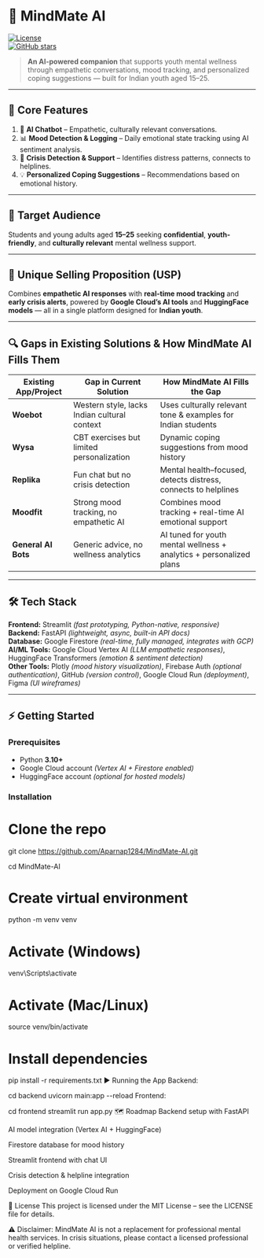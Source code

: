 # 🧠 MindMate AI  
[![License](https://img.shields.io/badge/License-MIT-blue.svg)](LICENSE)  
[![GitHub stars](https://img.shields.io/github/stars/username/MindMate-AI?style=social)](https://github.com/username/MindMate-AI/stargazers)  

> **An AI-powered companion** that supports youth mental wellness through empathetic conversations, mood tracking, and personalized coping suggestions — built for Indian youth aged 15–25.

---

## 🌟 Core Features

1. 🤖 **AI Chatbot** – Empathetic, culturally relevant conversations.  
2. 📊 **Mood Detection & Logging** – Daily emotional state tracking using AI sentiment analysis.  
3. 🚨 **Crisis Detection & Support** – Identifies distress patterns, connects to helplines.  
4. 💡 **Personalized Coping Suggestions** – Recommendations based on emotional history.  

---

## 🎯 Target Audience
Students and young adults aged **15–25** seeking **confidential**, **youth-friendly**, and **culturally relevant** mental wellness support.

---

## 📌 Unique Selling Proposition (USP)
Combines **empathetic AI responses** with **real-time mood tracking** and **early crisis alerts**, powered by **Google Cloud’s AI tools** and **HuggingFace models** — all in a single platform designed for **Indian youth**.

---

## 🔍 Gaps in Existing Solutions & How MindMate AI Fills Them

| Existing App/Project | Gap in Current Solution | How MindMate AI Fills the Gap |
|----------------------|------------------------|--------------------------------|
| **Woebot**           | Western style, lacks Indian cultural context | Uses culturally relevant tone & examples for Indian students |
| **Wysa**             | CBT exercises but limited personalization | Dynamic coping suggestions from mood history |
| **Replika**          | Fun chat but no crisis detection | Mental health–focused, detects distress, connects to helplines |
| **Moodfit**          | Strong mood tracking, no empathetic AI | Combines mood tracking + real-time AI emotional support |
| **General AI Bots**  | Generic advice, no wellness analytics | AI tuned for youth mental wellness + analytics + personalized plans |

---

## 🛠 Tech Stack

**Frontend:** Streamlit *(fast prototyping, Python-native, responsive)*  
**Backend:** FastAPI *(lightweight, async, built-in API docs)*  
**Database:** Google Firestore *(real-time, fully managed, integrates with GCP)*  
**AI/ML Tools:** Google Cloud Vertex AI *(LLM empathetic responses)*, HuggingFace Transformers *(emotion & sentiment detection)*  
**Other Tools:** Plotly *(mood history visualization)*, Firebase Auth *(optional authentication)*, GitHub *(version control)*, Google Cloud Run *(deployment)*, Figma *(UI wireframes)*  

---

## ⚡ Getting Started

### Prerequisites
- Python **3.10+**
- Google Cloud account *(Vertex AI + Firestore enabled)*
- HuggingFace account *(optional for hosted models)*

### Installation

# Clone the repo
git clone https://github.com/Aparnap1284/MindMate-AI.git

cd MindMate-AI

# Create virtual environment
python -m venv venv
# Activate (Windows)
venv\Scripts\activate
# Activate (Mac/Linux)
source venv/bin/activate

# Install dependencies
pip install -r requirements.txt
▶️ Running the App
Backend:

cd backend
uvicorn main:app --reload
Frontend:

cd frontend
streamlit run app.py
🗺 Roadmap
 Backend setup with FastAPI

 AI model integration (Vertex AI + HuggingFace)

 Firestore database for mood history

 Streamlit frontend with chat UI

 Crisis detection & helpline integration

 Deployment on Google Cloud Run

📜 License
This project is licensed under the MIT License – see the LICENSE file for details.

⚠ Disclaimer: MindMate AI is not a replacement for professional mental health services. In crisis situations, please contact a licensed professional or verified helpline.